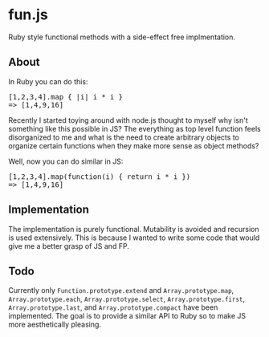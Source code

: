 
# fun.js

Ruby style functional methods with a side-effect free implmentation.

## About

In Ruby you can do this:

<pre>[1,2,3,4].map { |i| i * i }
=> [1,4,9,16]
</pre>

Recently I started toying around with node.js thought to myself why isn't something like this possible in JS? The everything as top level function feels disorganized to me and what is the need to create arbitrary objects to organize certain functions when they make more sense as object methods?

Well, now you can do similar in JS:

<pre>[1,2,3,4].map(function(i) { return i * i })
=> [1,4,9,16]
</pre>

## Implementation

The implementation is purely functional. Mutability is avoided and recursion is used extensively. This is because I wanted to write some code that would give me a better grasp of JS and FP.

## Todo

Currently only `Function.prototype.extend` and `Array.prototype.map`, `Array.prototype.each`, `Array.prototype.select`, `Array.prototype.first`, `Array.prototype.last`,  and `Array.prototype.compact` have been implemented. The goal is to provide a similar API to Ruby so to make JS more aesthetically pleasing.
